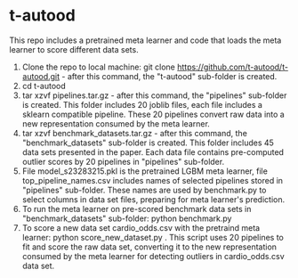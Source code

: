 # t-autood
This repo includes a pretrained meta learner and code that loads the meta learner to score different data sets.

1. Clone the repo to local machine: git clone https://github.com/t-autood/t-autood.git     - after this command, the "t-autood" sub-folder is created.
2. cd t-autood
3. tar xzvf pipelines.tar.gz    - after this command, the "pipelines" sub-folder is created. This folder includes 20 joblib files, each file includes a sklearn compatible pipeline. These 20 pipelines convert raw data into a new representation consumed by the meta learner.
4. tar xzvf benchmark_datasets.tar.gz    - after this command, the "benchmark_datasets" sub-folder is created. This folder includes 45 data sets presented in the paper. Each data file contains pre-computed outlier scores by 20 pipelines in "pipelines" sub-folder.
5. File model_s23283215.pkl is the pretrained LGBM meta learner, file top_pipeline_names.csv includes names of selected pipelines stored in "pipelines" sub-folder. These names are used by benchmark.py to select columns in data set files, preparing for meta learner's prediction.
6. To run the meta learner on pre-scored benchmark data sets in "benchmark_datasets" sub-folder: python benchmark.py  
7. To score a new data set cardio_odds.csv with the pretraind meta learner: python score_new_dataset.py  . This script uses 20 pipelines to fit and score the raw data set, converting it to the new representation consumed by the meta learner for detecting outliers in cardio_odds.csv data set.
